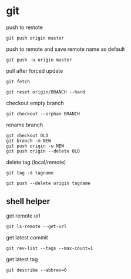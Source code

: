 # git

<!-- https://devhints.io/git-tricks -->

push to remote

```
git push origin master
```

push to remote and save remote name as default

```
git push -u origin master
```

pull after forced update

```shell
git fetch

git reset origin/BRANCH --hard
```

checkout empty branch

```
git checkout --orphan BRANCH
```

rename branch

```
git checkout OLD
git branch -m NEW
git push origin -u NEW
git push origin --delete OLD
```

delete tag (local/remote)

```
git tag -d tagname

git push --delete origin tagname
```

## shell helper

get remote url

```shell
git ls-remote --get-url
```

get latest commit

```shell
git rev-list --tags --max-count=1
```

get latest tag

```shell
git describe --abbrev=0
```
